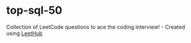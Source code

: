 # top-sql-50
Collection of LeetCode questions to ace the coding interview! - Created using [LeetHub](https://github.com/QasimWani/LeetHub)
